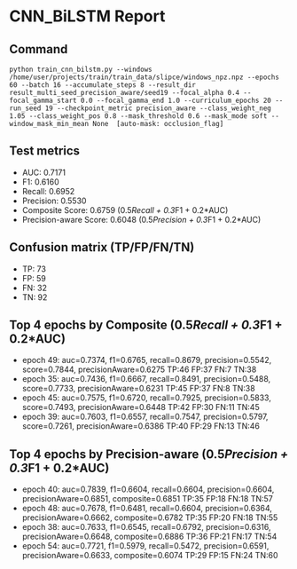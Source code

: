 # CNN_BiLSTM Report

## Command
```
python train_cnn_bilstm.py --windows /home/user/projects/train/train_data/slipce/windows_npz.npz --epochs 60 --batch 16 --accumulate_steps 8 --result_dir result_multi_seed_precision_aware/seed19 --focal_alpha 0.4 --focal_gamma_start 0.0 --focal_gamma_end 1.0 --curriculum_epochs 20 --run_seed 19 --checkpoint_metric precision_aware --class_weight_neg 1.05 --class_weight_pos 0.8 --mask_threshold 0.6 --mask_mode soft --window_mask_min_mean None  [auto-mask: occlusion_flag]
```

## Test metrics
- AUC: 0.7171
- F1: 0.6160
- Recall: 0.6952
- Precision: 0.5530
- Composite Score: 0.6759 (0.5*Recall + 0.3*F1 + 0.2*AUC)
- Precision-aware Score: 0.6048 (0.5*Precision + 0.3*F1 + 0.2*AUC)
## Confusion matrix (TP/FP/FN/TN)
- TP: 73
- FP: 59
- FN: 32
- TN: 92

## Top 4 epochs by Composite (0.5*Recall + 0.3*F1 + 0.2*AUC)
- epoch 49: auc=0.7374, f1=0.6765, recall=0.8679, precision=0.5542, score=0.7844, precisionAware=0.6275  TP:46 FP:37 FN:7 TN:38
- epoch 35: auc=0.7436, f1=0.6667, recall=0.8491, precision=0.5488, score=0.7733, precisionAware=0.6231  TP:45 FP:37 FN:8 TN:38
- epoch 45: auc=0.7575, f1=0.6720, recall=0.7925, precision=0.5833, score=0.7493, precisionAware=0.6448  TP:42 FP:30 FN:11 TN:45
- epoch 39: auc=0.7603, f1=0.6557, recall=0.7547, precision=0.5797, score=0.7261, precisionAware=0.6386  TP:40 FP:29 FN:13 TN:46

## Top 4 epochs by Precision-aware (0.5*Precision + 0.3*F1 + 0.2*AUC)
- epoch 40: auc=0.7839, f1=0.6604, recall=0.6604, precision=0.6604, precisionAware=0.6851, composite=0.6851  TP:35 FP:18 FN:18 TN:57
- epoch 48: auc=0.7678, f1=0.6481, recall=0.6604, precision=0.6364, precisionAware=0.6662, composite=0.6782  TP:35 FP:20 FN:18 TN:55
- epoch 38: auc=0.7633, f1=0.6545, recall=0.6792, precision=0.6316, precisionAware=0.6648, composite=0.6886  TP:36 FP:21 FN:17 TN:54
- epoch 54: auc=0.7721, f1=0.5979, recall=0.5472, precision=0.6591, precisionAware=0.6633, composite=0.6074  TP:29 FP:15 FN:24 TN:60
